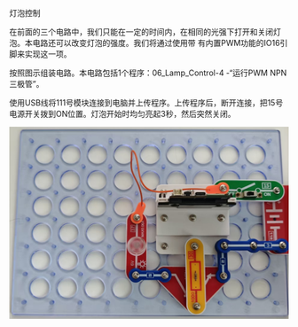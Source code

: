 灯泡控制

在前面的三个电路中，我们只能在一定的时间内，在相同的光强下打开和关闭灯泡。本电路还可以改变灯泡的强度。我们将通过使用带
有内置PWM功能的IO16引脚来实现这一项。

按照图示组装电路。本电路包括1个程序：06_Lamp_Control-4 -“运行PWM NPN三极管”。

使用USB线将111号模块连接到电脑并上传程序。上传程序后，断开连接，把15号电源开关拨到ON位置。灯泡开始时均匀亮起3秒，然后突然关闭。

![](074p1.jpg)